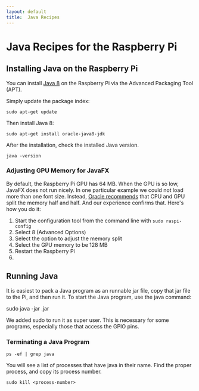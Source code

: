 ```yaml
---
layout: default
title:  Java Recipes
---
```



# Java Recipes for the Raspberry Pi



## Installing Java on the Raspberry Pi

You can install [Java 8][jdk8] on the Raspberry Pi via the Advanced Packaging Tool (APT).

[jdk8]: http://docs.oracle.com/javase/8/embedded/jdk-arm-8u6/index.html

Simply update the package index:

    sudo apt-get update
    
Then install Java 8:    

    sudo apt-get install oracle-java8-jdk
    
After the installation, check the installed Java version.

    java -version
    
### Adjusting GPU Memory for JavaFX

By default, the Raspberry Pi GPU has 64 MB. When the GPU is so low, JavaFX does not run nicely. In one particular example we could not load more than one font size. Instead, [Oracle recommends][oracle] that CPU and GPU split the memory half and half. And our experience confirms that. Here's how you do it:

[oracle]: https://www.youtube.com/watch?v=BG9tKkNBscY

1. Start the configuration tool from the command line with `sudo raspi-config`
2. Select 8 (Advanced Options)
3. Select the option to adjust the memory split
3. Select the GPU memory to be 128 MB
4. Restart the Raspberry Pi
5.         

## Running Java

It is easiest to pack a Java program as an runnable jar file, copy that jar file to the Pi, and then run it. To start the Java program, use the java command:

   sudo java -jar <myjarfile>.jar

We added sudo to run it as super user. This is necessary for some programs, especially those that access the GPIO pins.



### Terminating a Java Program

    ps -ef | grep java

You will see a list of processes that have java in their name. Find the proper process, and copy its process number. 
    
    sudo kill <process-number>
